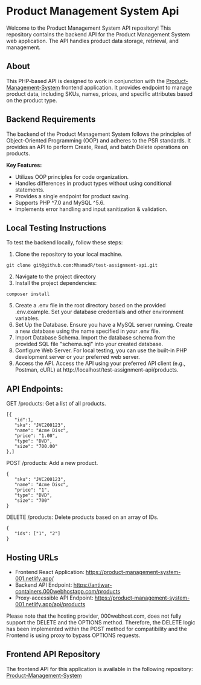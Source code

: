 # Product Management System Api
Welcome to the Product Management System API repository! This repository contains the backend API for the Product Management System web application. The API handles product data storage, retrieval, and management.

## About
This PHP-based API is designed to work in conjunction with the [Product-Management-System](https://github.com/MhamadR/Product-Management-System) frontend application. It provides endpoint to manage product data, including SKUs, names, prices, and specific attributes based on the product type.

## Backend Requirements
The backend of the Product Management System follows the principles of Object-Oriented Programming (OOP) and adheres to the PSR standards. It provides an API to perform Create, Read, and batch Delete operations on products.

**Key Features:**
- Utilizes OOP principles for code organization.
- Handles differences in product types without using conditional statements.
- Provides a single endpoint for product saving.
- Supports PHP ^7.0 and MySQL ^5.6.
- Implements error handling and input sanitization & validation.

## Local Testing Instructions
To test the backend locally, follow these steps:

1. Clone the repository to your local machine.
```
git clone git@github.com:MhamadR/test-assignment-api.git
```
2. Navigate to the project directory
3. Install the project dependencies:
```
composer install
```
5. Create a .env file in the root directory based on the provided .env.example. Set your database credentials and other environment variables.
6. Set Up the Database.
   Ensure you have a MySQL server running. Create a new database using the name specified in your .env file.
7. Import Database Schema.
   Import the database schema from the provided SQL file "schema.sql" into your created database.
8. Configure Web Server.
   For local testing, you can use the built-in PHP development server or your preferred web server.
9. Access the API.
   Access the API using your preferred API client (e.g., Postman, cURL) at http://localhost/test-assignment-api/products.

## API Endpoints:
   GET /products: Get a list of all products.
   ```
   [{
      "id":1,
      "sku": "JVC200123",
      "name": "Acme Disc",
      "price": "1.00",
      "type": "DVD",
      "size": "700.00"
   },]
   ```
   POST /products: Add a new product.
   ```
   {
      "sku": "JVC200123",
      "name": "Acme Disc",
      "price": "1",
      "type": "DVD",
      "size": "700"
   }
   ```
   DELETE /products: Delete products based on an array of IDs.
   ```
   {
      "ids": ["1", "2"]
   }
   ```

## Hosting URLs
* Frontend React Application: https://product-management-system-001.netlify.app/
* Backend API Endpoint: https://antiwar-containers.000webhostapp.com/products
* Proxy-accessible API Endpoint: https://product-management-system-001.netlify.app/api/products
  
Please note that the hosting provider, 000webhost.com, does not fully support the DELETE and the OPTIONS method. Therefore, the DELETE logic has been implemented within the POST method for compatibility and the Frontend is using proxy to bypass OPTIONS requests.

## Frontend API Repository
The frontend API for this application is available in the following repository: [Product-Management-System](https://github.com/MhamadR/Product-Management-System)
